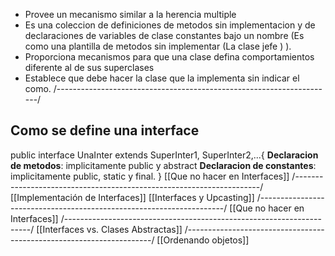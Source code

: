 - Provee un mecanismo similar a la herencia multiple
- Es una coleccion de definiciones de metodos sin implementacion y de declaraciones de variables de clase constantes bajo un nombre (Es como una plantilla de metodos sin implementar (La clase jefe ) ).
- Proporciona mecanismos para que una clase defina comportamientos diferente al de sus superclases
- Establece que debe hacer la clase que la implementa sin indicar el como.
/---------------------------------------------------------------------/
## Como se define una interface
public interface UnaInter extends SuperInter1, SuperInter2,...{
	**Declaracion de metodos**: implicitamente public y abstract
	**Declaracion de constantes**: implicitamente public, static y final.
}
[[Que no hacer en Interfaces]]
/---------------------------------------------------------------------/
[[Implementación de Interfaces]]
[[Interfaces y Upcasting]]
/---------------------------------------------------------------------/
[[Que no hacer en Interfaces]]
/---------------------------------------------------------------------/
[[Interfaces vs. Clases Abstractas]]
/---------------------------------------------------------------------/
[[Ordenando objetos]]